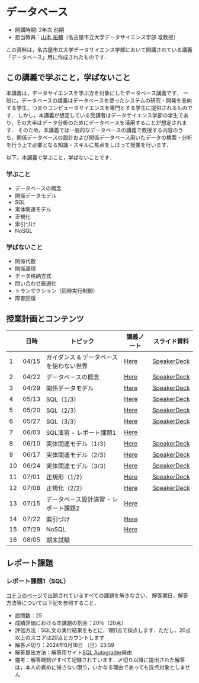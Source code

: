 # データベース

* 開講時期: 2年次 前期
* 担当教員：[山本 祐輔](https://hontolab.org/)（名古屋市立大学データサイエンス学部 准教授）

この資料は，名古屋市立大学データサイエンス学部において開講されている講義「データベース」用に作成されたものです．

<!--
本資料はオンライン上でも閲覧できますし，PDF資料として保存することも可能です．
PDF資料が欲しい方は[コチラ]()からダウンロードしてください．
-->


## この講義で学ぶこと，学ばないこと
本講義は，データサイエンスを学ぶ方を対象にしたデータベース講義です．
一般に，データベースの講義はデータベースを使ったシステムの研究・開発を志向する学生，つまりコンピュータサイエンスを専門とする学生に提供されるものです．
しかし，本講義が想定している受講者はデータサイエンス学部の学生であり，その大半はデータ分析のためにデータベースを活用することが想定されます．
そのため，本講義では一般的なデータベースの講義で教授する内容のうち，関係データベースの設計および関係データベース用いたデータの検索・分析を行う上で必要となる知識・スキルに焦点をしぼって授業を行います．

以下，本講義で学ぶこと，学ばないことです．


### 学ぶこと
* データベースの概念
* 関係データモデル
* SQL
* 実体関連モデル
* 正規化
* 索引づけ
* NoSQL

### 学ばないこと
* 関係代数
* 関係論理
* データ格納方式
* 問い合わせ最適化
* トランザクション（同時実行制御）
* 障害回復


## 授業計画とコンテンツ
| |  日時  | トピック | 講義ノート | スライド資料 |
| ---- | ---- | ---- | ---- | ---- |
| 1 | 04/15 | ガイダンス & データベースを使わない世界 | [Here](content/introduction/01.md) | [SpeakerDeck](https://speakerdeck.com/trycycle/database-lecture-01) |
| 2 | 04/22 | データベースの概念 | [Here](content/concept-of-database/01.md) | [SpeakerDeck](https://speakerdeck.com/trycycle/database-lecture-02) |
| 3 | 04/29 | 関係データモデル | [Here](content/relational-data-model/01.md) | [SpeakerDeck](https://speakerdeck.com/trycycle/database-lecture-03) |
| 4 | 05/13 | SQL（1/3） | [Here](content/sql/01.ipynb) | [SpeakerDeck](https://speakerdeck.com/trycycle/database-lecture-04) |
| 5 | 05/20 | SQL（2/3） | [Here](content/sql/02.ipynb) | [SpeakerDeck](https://speakerdeck.com/trycycle/database-lecture-05) |
| 6 | 05/27 | SQL（3/3） | [Here](content/sql/03.ipynb) | [SpeakerDeck](https://speakerdeck.com/trycycle/database-lecture-06) |
| 7 | 06/03 | SQL演習 - レポート課題1 | [Here](content/exercise/sql.ipynb) |  |
| 8 | 06/10 | 実体関連モデル（1/3） | [Here](content/er-model/01.md) | [SpeakerDeck](https://speakerdeck.com/trycycle/database-lecture-08) |
| 9 | 06/17 | 実体関連モデル（2/3）| [Here](content/er-model/02.md) | [SpeakerDeck](https://speakerdeck.com/trycycle/database-lecture-09) |
| 10 | 06/24 | 実体関連モデル（3/3） | [Here](content/er-model/03.md) | [SpeakerDeck](https://speakerdeck.com/trycycle/database-lecture-10) |
| 11 | 07/01 | 正規形（1/2） | [Here](content/db-design/01.md) | [SpeakerDeck](https://speakerdeck.com/trycycle/database-lecture-11) |
| 12 | 07/08 | 正規化（2/2） | [Here](content/db-design/02.md) | [SpeakerDeck](https://speakerdeck.com/trycycle/database-lecture-12) |
| 13 | 07/15 | データベース設計演習 - レポート課題2 | [Here](content/exercise/db-design.md) |  |
| 14 | 07/22 | 索引づけ | [Here](content/indexing/01.md) |  |
| 15 | 07/29 | NoSQL | [Here](content/nosql/01.md) |  |
| 16 | 08/05 | 期末試験 |  |  |


## レポート課題
### レポート課題1（SQL）
[コチラのページ](content/exercise/sql.ipynb)で出題されているすべての課題を解きなさい．
解答期日，解答方法等については下記を参照すること．

- 設問数：25
- 成績評価における本課題の割合：20％（20点）
- 評価方法：SQL文の実行結果をもとに，1問1点で採点します．ただし，20点以上のスコアは20点とカウントします
- 解答〆切り：2024年6月16日 （日）23:59
- 解答提出方法：解答用サイト[SQL Autograder](https://sql-autograder.hontolab.org/)経由
- 備考：解答時刻がすべて記録されています．〆切り以降に提出された解答は，本人の責めに帰さない限り，いかなる理由であっても採点対象としません

<!-- ### レポート課題2（データベース設計）
[コチラのページ](content/exercise/db-design.md)で出題されているすべての課題を解きなさい．
解答期日，解答方法等については下記を参照すること．

- 設問数：4
- 成績評価における本課題の割合：20％（20点）
- 評価方法：提出物をもとに担当教員が採点します．配点は各設問に記載しています
- 解答〆切り：2024年7月28日 （日）23:59
- 解答作成方法
	* [コチラのURL](https://www.dropbox.com/scl/fi/w25a14h7jh9rzyi9i4l9u/report-template.docx?rlkey=qs25tdqh327amyc4dp6b7pshf&dl=1)から入手できるWordテンプレート`report-template.docx`を使用すること（図はPowerPointやdrawioで作成したものをWordに貼り付けるのが楽かと思います）
	* 解答提出時にはWordファイルを`PDFファイル`に変換すること．またファイル名は`学籍番号.pdf`とすること
- 提出方法：[こちら（要大学Microsoft 365アカウント）](https://forms.office.com/r/hMnnDrKEXg)経由
- 備考
	* 読めないものは採点しません
	* 指定されたフォーマット（PDFファイル）以外で提出された場合は採点対象としません
	* 〆切り以降に提出された解答は，本人の責めに帰さない限り，いかなる理由であっても採点対象としません -->
